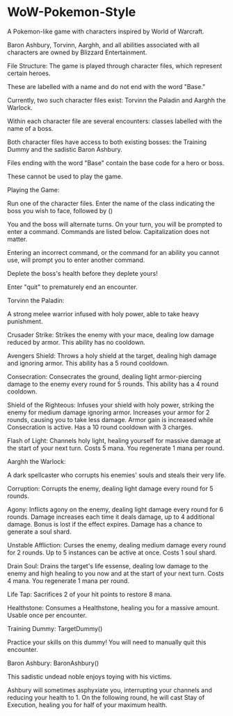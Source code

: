 ﻿# WoW-Pokemon-Style

A Pokemon-like game with characters inspired by World of Warcraft.

Baron Ashbury, Torvinn, Aarghh, and all abilities associated with all characters are owned by Blizzard Entertainment.


File Structure:
The game is played through character files, which represent certain heroes.

These are labelled with a name and do not end with the word "Base."

Currently, two such character files exist: Torvinn the Paladin and Aarghh the Warlock.

Within each character file are several encounters: classes labelled with the name of a boss.

Both character files have access to both existing bosses: the Training Dummy and the sadistic Baron Ashbury.

Files ending with the word "Base" contain the base code for a hero or boss.

These cannot be used to play the game.


Playing the Game:

Run one of the character files.  Enter the name of the class indicating the boss you wish to face, followed by ()

You and the boss will alternate turns.  On your turn, you will be prompted to enter a command.  Commands are listed below.  Capitalization does not matter.  

Entering an incorrect command, or the command for an ability you cannot use, will prompt you to enter another command.

Deplete the boss's health before they deplete yours!

Enter "quit" to prematurely end an encounter.


Torvinn the Paladin:

A strong melee warrior infused with holy power, able to take heavy punishment.

Crusader Strike: Strikes the enemy with your mace, dealing low damage reduced by armor.  This ability has no cooldown.

Avengers Shield: Throws a holy shield at the target, dealing high damage and ignoring armor.  This ability has a 5 round cooldown.

Consecration: Consecrates the ground, dealing light armor-piercing damage to the enemy every round for 5 rounds. This ability has a 4 round cooldown.

Shield of the Righteous: Infuses your shield with holy power, striking the enemy for medium damage ignoring armor.  Increases your armor for 2 rounds, causing you to take less damage. Armor gain is increased while Consecration is active.  Has a 10 round cooldown with 3 charges.

Flash of Light: Channels holy light, healing yourself for massive damage at the start of your next turn.  Costs 5 mana. You regenerate 1 mana per round.


Aarghh the Warlock:

A dark spellcaster who corrupts his enemies' souls and steals their very life.

Corruption: Corrupts the enemy, dealing light damage every round for 5 rounds. 

Agony: Inflicts agony on the enemy, dealing light damage every round for 6 rounds. Damage increases each time it deals damage, up to 4 additional damage.  Bonus is lost if the effect expires.  Damage has a chance to generate a soul shard.  

Unstable Affliction: Curses the enemy, dealing medium damage every round for 2 rounds.  Up to 5 instances can be active at once.  Costs 1 soul shard.

Drain Soul: Drains the target's life essense, dealing low damage to the enemy and high healing to you now and at the start of your next turn.  Costs 4 mana.  You regenerate 1 mana per round.

Life Tap: Sacrifices 2 of your hit points to restore 8 mana.

Healthstone: Consumes a Healthstone, healing you for a massive amount.  Usable once per encounter.


Training Dummy: TargetDummy()

Practice your skills on this dummy!  You will need to manually quit this encounter.


Baron Ashbury: BaronAshbury()

This sadistic undead noble enjoys toying with his victims.

Ashbury will sometimes asphyxiate you, interrupting your channels and reducing your health to 1.  On the following round, he will cast Stay of Execution, healing you for half of your maximum health.
